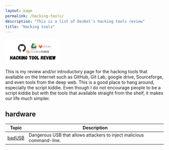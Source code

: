 ```yaml
---
layout: page
permalink: /hacking-tools/
description: "This is a list of DesKel's hacking tools review"
title: "Hacking tools"
---
```


<img alt="logo" src="/assets/images/hacking-tools/logo.png" width="35%" />

This is my review and/or introductory page for the hacking tools that available on the Internet such as GitHub, Git Lab, google drive, Sourceforge, and even tools from the deep web. This is a good place to hang around, especially the script kiddie. Even though I do not encourage people to be a script kiddie but with the tools that available straight from the shelf, it makes our life much simpler.

## hardware
Topic | Description
------|------------
[badUSB](/posts/hacking-tools/hardware/badusb) | Dangerous USB that allows attackers to inject malicious command-line.
